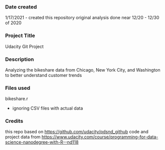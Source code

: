 ### Date created
1/17/2021 - created this repository
original analysis done near 12/20 - 12/30 of 2020

### Project Title
Udacity Git Project

### Description
Analyzing the bikeshare data from Chicago, New York City, and Washington to better understand customer trends

### Files used
bikeshare.r
- ignoring CSV files with actual data

### Credits
this repo based on https://github.com/udacity/pdsnd_github
code and project data from https://www.udacity.com/course/programming-for-data-science-nanodegree-with-R--nd118
